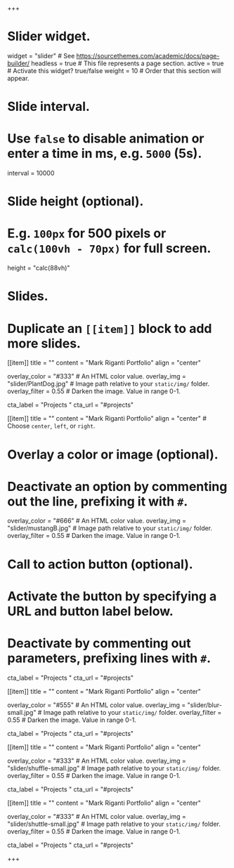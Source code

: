 +++
# Slider widget.
widget = "slider"  # See https://sourcethemes.com/academic/docs/page-builder/
headless = true  # This file represents a page section.
active = true  # Activate this widget? true/false
weight = 10  # Order that this section will appear.

# Slide interval.
# Use `false` to disable animation or enter a time in ms, e.g. `5000` (5s).
interval = 10000

# Slide height (optional).
# E.g. `100px` for 500 pixels or `calc(100vh - 70px)` for full screen.
height = "calc(88vh)"

# Slides.
# Duplicate an `[[item]]` block to add more slides.


[[item]]
  title = ""
  content = "Mark Riganti Portfolio"
  align = "center"

  overlay_color = "#333"  # An HTML color value.
  overlay_img = "slider/PlantDog.jpg"  # Image path relative to your `static/img/` folder.
  overlay_filter = 0.55  # Darken the image. Value in range 0-1.
  
  cta_label = "Projects "
  cta_url = "#projects"
  

[[item]]
  title = ""
  content = "Mark Riganti Portfolio"
  align = "center"  # Choose `center`, `left`, or `right`.

  # Overlay a color or image (optional).
  #   Deactivate an option by commenting out the line, prefixing it with `#`.
  overlay_color = "#666"  # An HTML color value.
  overlay_img = "slider/mustangB.jpg"  # Image path relative to your `static/img/` folder.
  overlay_filter = 0.55  # Darken the image. Value in range 0-1.

  # Call to action button (optional).
  #   Activate the button by specifying a URL and button label below.
  #   Deactivate by commenting out parameters, prefixing lines with `#`.
  cta_label = "Projects "
  cta_url = "#projects"


[[item]]
  title = ""
  content = "Mark Riganti Portfolio"
  align = "center"

  overlay_color = "#555"  # An HTML color value.
  overlay_img = "slider/blur-small.jpg"  # Image path relative to your `static/img/` folder.
  overlay_filter = 0.55  # Darken the image. Value in range 0-1.

  cta_label = "Projects "
  cta_url = "#projects"


[[item]]
  title = ""
  content = "Mark Riganti Portfolio"
  align = "center"

  overlay_color = "#333"  # An HTML color value.
  overlay_img = "slider/shuffle-small.jpg"  # Image path relative to your `static/img/` folder.
  overlay_filter = 0.55  # Darken the image. Value in range 0-1.
  
  cta_label = "Projects "
  cta_url = "#projects"
  
  
[[item]]
  title = ""
  content = "Mark Riganti Portfolio"
  align = "center"

  overlay_color = "#333"  # An HTML color value.
  overlay_img = "slider/shuttle-small.jpg"  # Image path relative to your `static/img/` folder.
  overlay_filter = 0.55  # Darken the image. Value in range 0-1.
  
  cta_label = "Projects "
  cta_url = "#projects"
  
  
+++
